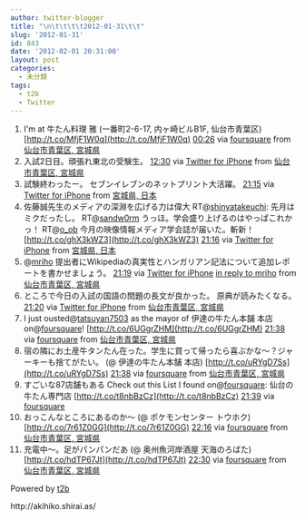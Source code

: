 ```yaml
---
author: twitter-blogger
title: "\n\t\t\t\t2012-01-31\t\t"
slug: '2012-01-31'
id: 843
date: '2012-02-01 20:31:00'
layout: post
categories:
  - 未分類
tags:
  - t2b
  - Twitter
---
```


<div xmlns:georss="http://www.georss.org/georss">

1.  <span><span>I'm at 牛たん料理 雅 (一番町2-6-17, 内ヶ崎ビルB1F, 仙台市青葉区) [http://t.co/MfjF1W0q](http://t.co/MfjF1W0q)</span> <span>[<span>00:26</span>](http://twitter.com/o_ob/status/164308586070151171) <span>via [foursquare](http://foursquare.com)</span> from [仙台市青葉区, 宮城県<span></span>](http://maps.google.com/maps?q=38.25841031,140.87161034)</span></span>
2.  <span><span>入試2日目。頑張れ東北の受験生。</span> <span>[<span>12:30</span>](http://twitter.com/o_ob/status/164490681224667136) <span>via [Twitter for iPhone](http://twitter.com/#!/download/iphone)</span> from [仙台市青葉区, 宮城県<span></span>](http://maps.google.com/maps?q=38.24971022,140.88030038)</span></span>
3.  <span><span>試験終わったー。 セブンイレブンのネットプリント大活躍。</span> <span>[<span>21:15</span>](http://twitter.com/o_ob/status/164622769861038080) <span>via [Twitter for iPhone](http://twitter.com/#!/download/iphone)</span> from [宮城県, 日本<span></span>](http://maps.google.com/maps?q=38.25461208,140.88193031)</span></span>
4.  <span><span>佐藤誠先生のメディアの深淵を広げる力は偉大 RT@[shinyatakeuchi](http://twitter.com/shinyatakeuchi "shinyatakeuchi"): 先月はミクだったし。 RT@[sandw0rm](http://twitter.com/sandw0rm "sandw0rm") うっほ。学会盛り上げるのはやっぱこれかっ！ RT@[o_ob](http://twitter.com/o_ob "o_ob") 今月の映像情報メディア学会誌が届いた。斬新！ [http://t.co/ghX3kWZ3](http://t.co/ghX3kWZ3)</span> <span>[<span>21:16</span>](http://twitter.com/o_ob/status/164623150670295042) <span>via [Twitter for iPhone](http://twitter.com/#!/download/iphone)</span> from [宮城県, 日本<span></span>](http://maps.google.com/maps?q=38.25487067,140.88164893)</span></span>
5.  <span><span>@[mriho](http://twitter.com/mriho "mriho") 提出者にWikipediaの真実性とハンガリアン記法について追加レポートを書かせましょう。</span> <span>[<span>21:19</span>](http://twitter.com/o_ob/status/164623843682549760) <span>via [Twitter for iPhone](http://twitter.com/#!/download/iphone)</span> [in reply to mriho](http://twitter.com/mriho/status/164554884698476545) from [仙台市青葉区, 宮城県<span></span>](http://maps.google.com/maps?q=38.25662496,140.88152186)</span></span>
6.  <span><span>ところで今日の入試の国語の問題の長文が良かった。 原典が読みたくなる。</span> <span>[<span>21:20</span>](http://twitter.com/o_ob/status/164624158343442432) <span>via [Twitter for iPhone](http://twitter.com/#!/download/iphone)</span> from [仙台市青葉区, 宮城県<span></span>](http://maps.google.com/maps?q=38.25672369,140.88135640)</span></span>
7.  <span><span>I just ousted@[tatsuyan7503](http://twitter.com/tatsuyan7503 "tatsuyan7503") as the mayor of 伊達の牛たん本舗 本店 on@[foursquare](http://twitter.com/foursquare "foursquare")! [http://t.co/6UGgrZHM](http://t.co/6UGgrZHM)</span> <span>[<span>21:38</span>](http://twitter.com/o_ob/status/164628554397650944) <span>via [foursquare](http://foursquare.com)</span> from [仙台市青葉区, 宮城県<span></span>](http://maps.google.com/maps?q=38.25697812,140.88129580)</span></span>
8.  <span><span>宿の隣にお土産牛タンたん在った。学生に買って帰ったら喜ぶかな〜？ジャーキーも捨てがたい。 (@ 伊達の牛たん本舗 本店) [http://t.co/uRYgD7Ss](http://t.co/uRYgD7Ss)</span> <span>[<span>21:38</span>](http://twitter.com/o_ob/status/164628554494132224) <span>via [foursquare](http://foursquare.com)</span> from [仙台市青葉区, 宮城県<span></span>](http://maps.google.com/maps?q=38.25697812,140.88129580)</span></span>
9.  <span><span>すごいな87店舗もある Check out this List I found on@[foursquare](http://twitter.com/foursquare "foursquare"): 仙台の牛たん専門店 [http://t.co/t8nbBzCz](http://t.co/t8nbBzCz)</span> <span>[<span>21:39</span>](http://twitter.com/o_ob/status/164628840222691330) <span>via [foursquare](http://foursquare.com)</span></span></span>
10.  <span><span>おっこんなところにあるのか～ (@ ポケモンセンター トウホク) [http://t.co/7r61Z0GG](http://t.co/7r61Z0GG)</span> <span>[<span>22:16</span>](http://twitter.com/o_ob/status/164638336584130560) <span>via [foursquare](http://foursquare.com)</span> from [仙台市青葉区, 宮城県<span></span>](http://maps.google.com/maps?q=38.26267301,140.88101149)</span></span>
11.  <span><span>充電中～。足がパンパンだあ (@ 奥州魚河岸酒屋 天海のろばた) [http://t.co/hdTP67Jt](http://t.co/hdTP67Jt)</span> <span>[<span>22:30</span>](http://twitter.com/o_ob/status/164641701984608256) <span>via [foursquare](http://foursquare.com)</span> from [仙台市青葉区, 宮城県<span></span>](http://maps.google.com/maps?q=38.26270039,140.88028461)</span></span>

</div>

Powered by [t2b](http://t2b.utilz.jp/)

<div>http://akihiko.shirai.as/</div>